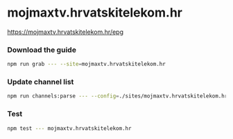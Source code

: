 # mojmaxtv.hrvatskitelekom.hr

https://mojmaxtv.hrvatskitelekom.hr/epg

### Download the guide

```sh
npm run grab --- --site=mojmaxtv.hrvatskitelekom.hr
```

### Update channel list

```sh
npm run channels:parse --- --config=./sites/mojmaxtv.hrvatskitelekom.hr/mojmaxtv.hrvatskitelekom.hr.config.js --output=./sites/mojmaxtv.hrvatskitelekom.hr/mojmaxtv.hrvatskitelekom.hr.channels.xml
```

### Test

```sh
npm test --- mojmaxtv.hrvatskitelekom.hr
```
